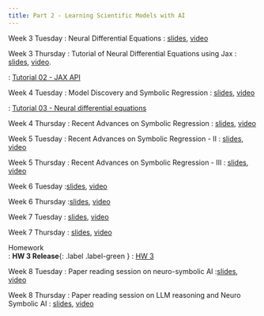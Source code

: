 ```yaml
---
title: Part 2 - Learning Scientific Models with AI
---
```





Week 3 Tuesday
: Neural Differential Equations
  : [slides](https://www.dropbox.com/scl/fi/hcg9pna0qdjanvgo9wl88/week3-Tuesday.pdf?rlkey=d6zq57wcycbhacb62cv5fku2u&st=70ol63w7&dl=0),   [video](https://youtu.be/GlY1695Wu9c)


Week 3 Thursday
: Tutorial of Neural Differential Equations using Jax
  : [slides](https://www.dropbox.com/scl/fi/ekhmy5f0ts67l0t63b430/week-3-Thursday.pdf?rlkey=stwe4hra2i0o7acoi06p6l0ri&st=v5dalanl&dl=0), [video](https://youtu.be/wmIwMo468f4).


: [Tutorial 02 - JAX API](https://www.dropbox.com/scl/fi/mgibjcbzukscx9ygdw0v8/Tutorial-02-thinking_in_jax.ipynb?rlkey=ee81pey2d147yvtn43iueayq7&st=74z7qcb3&dl=0)


Week 4 Tuesday
: Model Discovery and Symbolic Regression
  : [slides](https://www.dropbox.com/scl/fi/u8j2a50lgd54vceegbjgk/Week-4-Tuesday.pdf?rlkey=bve2t9iso1uj3su0wsxumt76n&st=gxbixksd&dl=0), [video](https://youtu.be/EhRE4JiWktA)


: [Tutorial 03 - Neural differential equations](https://www.dropbox.com/scl/fi/a6osu90ha7gzt5od4lidj/Tutorial-3-Introduction-to-JAX-NDEs.ipynb?rlkey=80dlv2es1681kuxrcvxeot3hf&st=gcbsyfu5&dl=0)


Week 4 Thursday
: Recent Advances on Symbolic Regression
  : [slides](https://www.dropbox.com/scl/fi/umiy9bas3ocgmrkbx5ruc/Week-4-Thrusday.pdf?rlkey=6m3wr7h4hqnzsnlxdsf701spc&st=u4hiig3d&dl=0), [video](https://youtu.be/DE-tz_TJe-Q)


Week 5 Tuesday
: Recent Advances on Symbolic Regression - II
  : [slides](https://www.dropbox.com/scl/fi/g2qhl9n21wgikg4p88htj/Week-5-Tuesday.pdf?rlkey=mlcbikwc0atbnrtsg0999gpol&st=a5kyn2hm&dl=0), [video](https://youtu.be/uuOXeOt0eU0)

Week 5 Thursday
: Recent Advances on Symbolic Regression - III
  : [slides](https://www.dropbox.com/scl/fi/pxj7e7i6l9wh793yq9pti/week-5-Thursday.pdf?rlkey=pb8hzf9hi77qw4aiu33m2zujo&st=tdmf5hat&dl=0), [video](https://youtu.be/DFob-C6ereI)


Week 6 Tuesday
:[slides](https://www.dropbox.com/scl/fi/xr8nszdnlfwooduhrwe9f/Week-6-Tuesday.pdf?rlkey=6stcl0yh262ldsvoijjw9mexd&st=ontjrfl4&dl=0), [video](https://youtu.be/Qg9viSGrekY)

Week 6 Thursday
:[slides](https://www.dropbox.com/scl/fi/a9trlbzp2qvdxl9e0zod9/week-6-Thursday.pdf?rlkey=owxxwnd7ckch50waiyimc6tqo&st=0ur7r357&dl=0), [video](https://youtu.be/SQCOyHU_Fyk)

Week 7 Tuesday
: [slides](https://www.dropbox.com/scl/fi/ak9o6v0xm9p099h2tmud7/week-7-Tuesday.pdf?rlkey=x58teczp59a60uvpo36fdtkvb&st=ae5gnse4&dl=0), [video](https://youtu.be/MimTheBwRak)

Week 7 Thursday
: [slides](https://www.dropbox.com/scl/fi/3hckz11jinfsz1wob8clk/Week-7-Thursday.pdf?rlkey=7l3yv71ag8tsqvhvjjasny3gf&st=3mytubmu&dl=0), [video](https://youtu.be/DyLNf5NGfmg)

Homework  
  : **HW 3 Release**{: .label .label-green }
    : [HW 3](https://www.dropbox.com/scl/fi/wvsuskutzeugroko2nswi/Homework-3.tex?rlkey=v25avtv4ey6cfca4951x9c77e&st=46dpslvf&dl=0) 


Week 8 Tuesday
: Paper reading session on neuro-symbolic AI
:[slides](https://www.dropbox.com/scl/fi/ak9o6v0xm9p099h2tmud7/week-7-Tuesday.pdf?rlkey=x58teczp59a60uvpo36fdtkvb&st=mr5uat46&dl=0), [video](https://youtu.be/ZFdKWJf7kzA)


Week 8 Thursday
: Paper reading session on LLM reasoning and Neuro Symbolic AI
: [slides](https://www.dropbox.com/scl/fi/hqzph6unk7pkhq23nzhpz/week-8-Thursday.pdf?rlkey=xw5emr0za56hjxoft5clnc7xz&st=vtttkxd0&dl=0), [video](https://youtu.be/ZFdKWJf7kzA)
